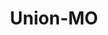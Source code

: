 ---
title: Union-MO
slug: union-mo
f_state:
- cms/state/missouri.md
f_locations:
- cms/payday-loan/advance-america-2041.md
- cms/payday-loan/check-into-cash-12169.md
- cms/payday-loan/check-into-cash-12219.md
- cms/payday-loan/check-into-cash-of-missouri-13478.md
- cms/payday-loan/franklin-quick-cash-18803.md
- cms/payday-loan/franklin-quick-cash-18805.md
- cms/payday-loan/gs-pawn-19240.md
- cms/payday-loan/quik-cash-25399.md
updated-on: '2024-05-30T13:41:28.615Z'
created-on: '2024-05-30T13:41:28.615Z'
published-on: '2024-05-30T13:54:32.469Z'
f_city: Union
layout: '[city].html'
tags: city
---